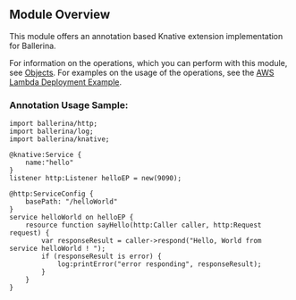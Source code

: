 ## Module Overview

This module offers an annotation based Knative extension implementation for Ballerina.

For information on the operations, which you can perform with this module, see [Objects](https://ballerina.io/swan-lake/learn/api-docs/ballerina/knative/index.html#objects). For examples on the usage of the operations, see the [AWS Lambda Deployment Example](https://ballerina.io/swan-lake/learn/by-example/knative-deployment.html).

### Annotation Usage Sample:

```ballerina
import ballerina/http;
import ballerina/log;
import ballerina/knative;

@knative:Service {
    name:"hello"
}
listener http:Listener helloEP = new(9090);

@http:ServiceConfig {
    basePath: "/helloWorld"
}
service helloWorld on helloEP {
    resource function sayHello(http:Caller caller, http:Request request) {
        var responseResult = caller->respond("Hello, World from service helloWorld ! ");
        if (responseResult is error) {
            log:printError("error responding", responseResult);
        }
    }
}
```
